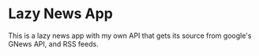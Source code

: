 # Lazy News App
This is a lazy news app with my own API that gets its source from google's GNews API, and RSS feeds.
